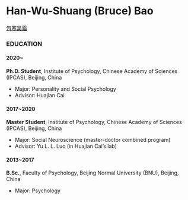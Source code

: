# Han-Wu-Shuang (Bruce) Bao

[包寒吴霜](https://www.zhihu.com/people/psychbruce/)

### EDUCATION

#### 2020~

**Ph.D. Student**, Institute of Psychology, Chinese Academy of Sciences (IPCAS), Beijing, China

- Major: Personality and Social Psychology
- Advisor: Huajian Cai

#### 2017~2020

**Master Student**, Institute of Psychology, Chinese Academy of Sciences (IPCAS), Beijing, China

- Major: Social Neuroscience (master-doctor combined program)
- Advisor: Yu L. L. Luo (in Huajian Cai’s lab)

#### 2013~2017

**B.Sc.**, Faculty of Psychology, Beijing Normal University (BNU), Beijing, China
- Major: Psychology
